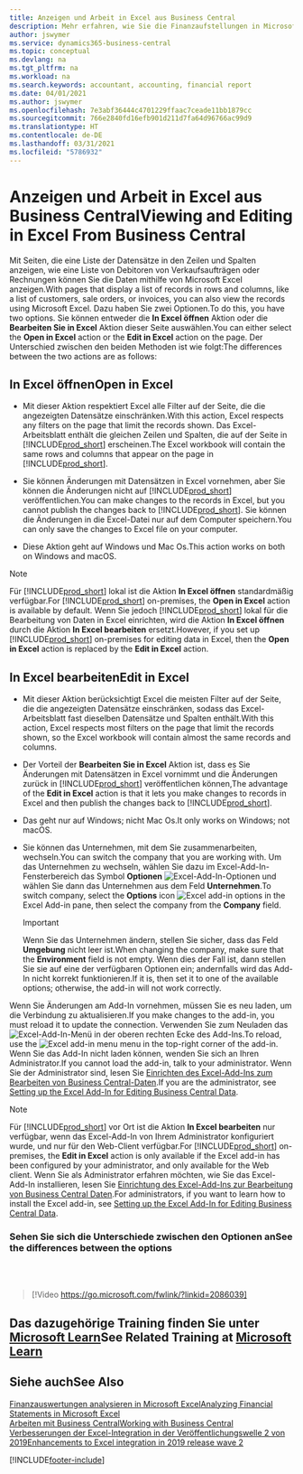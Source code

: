 ```yaml
---
title: Anzeigen und Arbeit in Excel aus Business Central
description: Mehr erfahren, wie Sie die Finanzaufstellungen in Microsoft Excel von  Business Central für eine Analyse der Daten öffnen können.
author: jswymer
ms.service: dynamics365-business-central
ms.topic: conceptual
ms.devlang: na
ms.tgt_pltfrm: na
ms.workload: na
ms.search.keywords: accountant, accounting, financial report
ms.date: 04/01/2021
ms.author: jswymer
ms.openlocfilehash: 7e3abf36444c4701229ffaac7ceade11bb1879cc
ms.sourcegitcommit: 766e2840fd16efb901d211d7fa64d96766ac99d9
ms.translationtype: HT
ms.contentlocale: de-DE
ms.lasthandoff: 03/31/2021
ms.locfileid: "5786932"
---
```

# <a name="viewing-and-editing-in-excel-from-business-central"></a><span data-ttu-id="a1476-103">Anzeigen und Arbeit in Excel aus Business Central</span><span class="sxs-lookup"><span data-stu-id="a1476-103">Viewing and Editing in Excel From Business Central</span></span>

<span data-ttu-id="a1476-104">Mit Seiten, die eine Liste der Datensätze in den Zeilen und Spalten anzeigen, wie eine Liste von Debitoren von Verkaufsaufträgen oder Rechnungen können Sie die Daten mithilfe von Microsoft Excel anzeigen.</span><span class="sxs-lookup"><span data-stu-id="a1476-104">With pages that display a list of records in rows and columns, like a list of customers, sale orders, or invoices, you can also view the records using Microsoft Excel.</span></span> <span data-ttu-id="a1476-105">Dazu haben Sie zwei Optionen.</span><span class="sxs-lookup"><span data-stu-id="a1476-105">To do this, you have two options.</span></span> <span data-ttu-id="a1476-106">Sie können entweder die **In Excel öffnen** Aktion oder die **Bearbeiten Sie in Excel** Aktion dieser Seite auswählen.</span><span class="sxs-lookup"><span data-stu-id="a1476-106">You can either select the **Open in Excel** action or the **Edit in Excel** action on the page.</span></span> <span data-ttu-id="a1476-107">Der Unterschied zwischen den beiden Methoden ist wie folgt:</span><span class="sxs-lookup"><span data-stu-id="a1476-107">The differences between the two actions are as follows:</span></span>  

## <a name="open-in-excel"></a><span data-ttu-id="a1476-108">In Excel öffnen</span><span class="sxs-lookup"><span data-stu-id="a1476-108">Open in Excel</span></span>

- <span data-ttu-id="a1476-109">Mit dieser Aktion respektiert Excel alle Filter auf der Seite, die die angezeigten Datensätze einschränken.</span><span class="sxs-lookup"><span data-stu-id="a1476-109">With this action, Excel respects any filters on the page that limit the records shown.</span></span> <span data-ttu-id="a1476-110">Das Excel-Arbeitsblatt enthält die gleichen Zeilen und Spalten, die auf der Seite in [!INCLUDE[prod_short](includes/prod_short.md)] erscheinen.</span><span class="sxs-lookup"><span data-stu-id="a1476-110">The Excel workbook will contain the same rows and columns that appear on the page in [!INCLUDE[prod_short](includes/prod_short.md)].</span></span>

- <span data-ttu-id="a1476-111">Sie können Änderungen mit Datensätzen in Excel vornehmen, aber Sie können die Änderungen nicht auf  [!INCLUDE[prod_short](includes/prod_short.md)] veröffentlichen.</span><span class="sxs-lookup"><span data-stu-id="a1476-111">You can make changes to the records in Excel, but you cannot publish the changes back to [!INCLUDE[prod_short](includes/prod_short.md)].</span></span> <span data-ttu-id="a1476-112">Sie können die Änderungen in die Excel-Datei nur auf dem Computer speichern.</span><span class="sxs-lookup"><span data-stu-id="a1476-112">You can only save the changes to Excel file on your computer.</span></span>

- <span data-ttu-id="a1476-113">Diese Aktion geht auf Windows und Mac Os.</span><span class="sxs-lookup"><span data-stu-id="a1476-113">This action works on both on Windows and macOS.</span></span>

> [!NOTE]
> <span data-ttu-id="a1476-114">Für [!INCLUDE[prod_short](includes/prod_short.md)] lokal ist die Aktion **In Excel öffnen** standardmäßig verfügbar.</span><span class="sxs-lookup"><span data-stu-id="a1476-114">For [!INCLUDE[prod_short](includes/prod_short.md)] on-premises, the **Open in Excel** action is available by default.</span></span> <span data-ttu-id="a1476-115">Wenn Sie jedoch [!INCLUDE[prod_short](includes/prod_short.md)] lokal für die Bearbeitung von Daten in Excel einrichten, wird die Aktion **In Excel öffnen** durch die Aktion **In Excel bearbeiten** ersetzt.</span><span class="sxs-lookup"><span data-stu-id="a1476-115">However, if you set up [!INCLUDE[prod_short](includes/prod_short.md)] on-premises for editing data in Excel, then the **Open in Excel** action is replaced by the **Edit in Excel** action.</span></span>

## <a name="edit-in-excel"></a><span data-ttu-id="a1476-116">In Excel bearbeiten</span><span class="sxs-lookup"><span data-stu-id="a1476-116">Edit in Excel</span></span>

- <span data-ttu-id="a1476-117">Mit dieser Aktion berücksichtigt Excel die meisten Filter auf der Seite, die die angezeigten Datensätze einschränken, sodass das Excel-Arbeitsblatt fast dieselben Datensätze und Spalten enthält.</span><span class="sxs-lookup"><span data-stu-id="a1476-117">With this action, Excel respects most filters on the page that limit the records shown, so the Excel workbook will contain almost the same records and columns.</span></span>

- <span data-ttu-id="a1476-118">Der Vorteil der **Bearbeiten Sie in Excel** Aktion ist, dass es Sie Änderungen mit Datensätzen in Excel vornimmt und die Änderungen zurück in [!INCLUDE[prod_short](includes/prod_short.md)] veröffentlichen können,</span><span class="sxs-lookup"><span data-stu-id="a1476-118">The advantage of the **Edit in Excel** action is that it lets you make changes to records in Excel and then publish the changes back to [!INCLUDE[prod_short](includes/prod_short.md)].</span></span>

- <span data-ttu-id="a1476-119">Das geht nur auf Windows; nicht Mac Os.</span><span class="sxs-lookup"><span data-stu-id="a1476-119">It only works on Windows; not macOS.</span></span>

- <span data-ttu-id="a1476-120">Sie können das Unternehmen, mit dem Sie zusammenarbeiten, wechseln.</span><span class="sxs-lookup"><span data-stu-id="a1476-120">You can switch the company that you are working with.</span></span> <span data-ttu-id="a1476-121">Um das Unternehmen zu wechseln, wählen Sie dazu im Excel-Add-In-Fensterbereich das Symbol **Optionen** ![Excel-Add-In-Optionen](media/cogwheel.png "Excel-Add-In-Optionen") und wählen Sie dann das Unternehmen aus dem Feld **Unternehmen**.</span><span class="sxs-lookup"><span data-stu-id="a1476-121">To switch company, select the **Options** icon ![Excel add-in options](media/cogwheel.png "Excel add-in options") in the Excel Add-in pane, then select the company from the **Company** field.</span></span>  

    > [!IMPORTANT]
    > <span data-ttu-id="a1476-122">Wenn Sie das Unternehmen ändern, stellen Sie sicher, dass das Feld **Umgebung** nicht leer ist.</span><span class="sxs-lookup"><span data-stu-id="a1476-122">When changing the company, make sure that the **Environment** field is not empty.</span></span> <span data-ttu-id="a1476-123">Wenn dies der Fall ist, dann stellen Sie sie auf eine der verfügbaren Optionen ein; andernfalls wird das Add-In nicht korrekt funktionieren.</span><span class="sxs-lookup"><span data-stu-id="a1476-123">If it is, then set it to one of the available options; otherwise, the add-in will not work correctly.</span></span>  

<span data-ttu-id="a1476-124">Wenn Sie Änderungen am Add-In vornehmen, müssen Sie es neu laden, um die Verbindung zu aktualisieren.</span><span class="sxs-lookup"><span data-stu-id="a1476-124">If you make changes to the add-in, you must reload it to update the connection.</span></span> <span data-ttu-id="a1476-125">Verwenden Sie zum Neuladen das ![Excel-Add-In-Menü](media/excel-addin-menu.png "Excel-Add-In-Menü") in der oberen rechten Ecke des Add-Ins.</span><span class="sxs-lookup"><span data-stu-id="a1476-125">To reload, use the ![Excel add-in menu](media/excel-addin-menu.png "Excel add-in menu") menu in the top-right corner of the add-in.</span></span> <span data-ttu-id="a1476-126">Wenn Sie das Add-In nicht laden können, wenden Sie sich an Ihren Administrator.</span><span class="sxs-lookup"><span data-stu-id="a1476-126">If you cannot load the add-in, talk to your administrator.</span></span> <span data-ttu-id="a1476-127">Wenn Sie der Administrator sind, lesen Sie [Einrichten des Excel-Add-Ins zum Bearbeiten von Business Central-Daten](/dynamics365/business-central/dev-itpro/administration/configuring-excel-addin).</span><span class="sxs-lookup"><span data-stu-id="a1476-127">If you are the administrator, see [Setting up the Excel Add-In for Editing Business Central Data](/dynamics365/business-central/dev-itpro/administration/configuring-excel-addin).</span></span>

> [!NOTE]
> <span data-ttu-id="a1476-128">Für [!INCLUDE[prod_short](includes/prod_short.md)] vor Ort ist die Aktion **In Excel bearbeiten** nur verfügbar, wenn das Excel-Add-In von Ihrem Administrator konfiguriert wurde, und nur für den Web-Client verfügbar.</span><span class="sxs-lookup"><span data-stu-id="a1476-128">For [!INCLUDE[prod_short](includes/prod_short.md)] on-premises, the **Edit in Excel** action is only available if the Excel add-in has been configured by your administrator, and only available for the Web client.</span></span> <span data-ttu-id="a1476-129">Wenn Sie als Administrator erfahren möchten, wie Sie das Excel-Add-In installieren, lesen Sie [Einrichtung des Excel-Add-Ins zur Bearbeitung von Business Central Daten](/dynamics365/business-central/dev-itpro/administration/configuring-excel-addin).</span><span class="sxs-lookup"><span data-stu-id="a1476-129">For administrators, if you want to learn how to install the Excel add-in, see [Setting up the Excel Add-In for Editing Business Central Data](/dynamics365/business-central/dev-itpro/administration/configuring-excel-addin).</span></span>

### <a name="see-the-differences-between-the-options"></a><span data-ttu-id="a1476-130">Sehen Sie sich die Unterschiede zwischen den Optionen an</span><span class="sxs-lookup"><span data-stu-id="a1476-130">See the differences between the options</span></span>
<br><br>  

> [!Video https://go.microsoft.com/fwlink/?linkid=2086039]

## <a name="see-related-training-at-microsoft-learn"></a><span data-ttu-id="a1476-131">Das dazugehörige Training finden Sie unter [Microsoft Learn](/learn/modules/configure-powerbi-excel-dynamics-365-business-central/index)</span><span class="sxs-lookup"><span data-stu-id="a1476-131">See Related Training at [Microsoft Learn](/learn/modules/configure-powerbi-excel-dynamics-365-business-central/index)</span></span>

## <a name="see-also"></a><span data-ttu-id="a1476-132">Siehe auch</span><span class="sxs-lookup"><span data-stu-id="a1476-132">See Also</span></span>

[<span data-ttu-id="a1476-133">Finanzauswertungen analysieren in Microsoft Excel</span><span class="sxs-lookup"><span data-stu-id="a1476-133">Analyzing Financial Statements in Microsoft Excel</span></span>](finance-analyze-excel.md)  
[<span data-ttu-id="a1476-134">Arbeiten mit Business Central</span><span class="sxs-lookup"><span data-stu-id="a1476-134">Working with Business Central</span></span>](ui-work-product.md)  
[<span data-ttu-id="a1476-135">Verbesserungen der Excel-Integration in der Veröffentlichungswelle 2 von 2019</span><span class="sxs-lookup"><span data-stu-id="a1476-135">Enhancements to Excel integration in 2019 release wave 2</span></span>](/dynamics365-release-plan/2019wave2/dynamics365-business-central/enhancements-excel-integration)  


[!INCLUDE[footer-include](includes/footer-banner.md)]